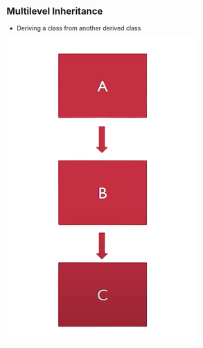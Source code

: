 ## Multilevel Inheritance

- Deriving a class from another derived class

<img src="https://github.com/Tayeb-Ahmed-TAS/Images/blob/main/Multilevel%20Inheritance.png" />
